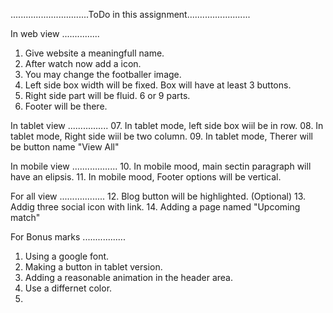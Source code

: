 ...............................ToDo in this assignment......................... 

In web view
...............
01. Give website a meaningfull name. 
02. After watch now add a icon.
03. You may change the footballer image.
04. Left side box width will be fixed. Box will have at least 3 buttons.
05. Right side part will be fluid. 6 or 9 parts.
06. Footer will be there.

In tablet view
................
07. In tablet mode, left side box wiil be in row.
08. In tablet mode, Right side wiil be two column.
09. In tablet mode, Therer will be button name "View All"

In mobile view
..................
10. In mobile mood, main sectin paragraph will have an elipsis.
11. In mobile mood, Footer options will be vertical.

For all view
..................
12. Blog button will be highlighted. (Optional)
13. Addig three social icon with link.
14. Adding a page named "Upcoming match"



For Bonus marks
.................
01. Using a google font.
02. Making a button in tablet version.
03. Adding a reasonable animation in the header area.
04. Use a differnet color.
05. 
